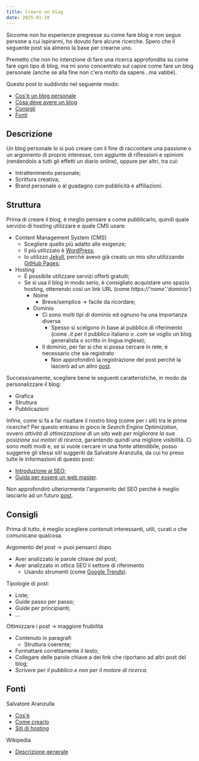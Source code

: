 ```yaml
---
title: Creare un blog
date: 2025-01-10
---
```


Siccome non ho esperienze pregresse su come fare blog e non seguo persone a cui ispirarmi, ho dovuto fare alcune ricerche. Spero che il seguente post sia almeno la base per crearne uno.

Premetto che non ho intenzione di fare una ricerca approfondita su come fare ogni tipo di blog, ma mi sono concentrato sul capire come fare un blog personale (anche se alla fine non c'era molto da sapere...ma vabbè).

Questo post lo suddivido nel seguente modo:
- [Cos'è un blog personale](#descrizione)
- [Cosa deve avere un blog](#struttura)
- [Consigli](#consigli)
- [Fonti](#fonti)


## Descrizione

Un blog personale lo si può creare con il fine di raccontare una passione o un argomento di proprio interesse, con aggiunte di riflessioni e opinioni (rendendolo a tutti gli effetti un diario online), oppure per altri, tra cui:
- Intrattenimento personale;
- Scrittura creativa;
- Brand personale o al guadagno con pubblicità e affiliazioni.


## Struttura

Prima di creare il blog, è meglio pensare a come pubblicarlo, quindi quale servizio di hosting utilizzare e quale CMS usare:
- Content Management System (CMS)
    - Scegliere quello più adatto alle esigenze;
    - Il più utilizzato è [WordPress](https://wordpress.com/);
    - Io utilizzo [Jekyll](https://jekyllrb.com/), perchè avevo già creato un mio sito utilizzando [GitHub Pages](https://pages.github.com/);
- Hosting
    - &Eacute; possibile utilizzare servizi offerti gratuiti;
    - Se si usa il blog in modo serio, è consigliato acquistare uno spazio hosting, ottenendo così un link URL (come _https://'nome'.'dominio'_)
        - Nome
            - Breve/semplice -> facile da ricordare;
        - Dominio
            - Ci sono molti tipi di dominio ed ognuno ha una importanza diversa
                - Spesso si scelgono in base al pubblico di riferimento (come _.it_ per il pubblico italiano o _.com_ se voglio un blog generalista o scritto in lingua inglese);
            - Il dominio, per far si che si possa cercare in rete, è necessario che sia registrato
                - Non approfondirò la registrazione del post perchè la lascerò ad un altro [post](#).

Successivamente, scegliere bene le seguenti caratteristiche, in modo da personalizzare il blog:
- Grafica
- Struttura
- Pubblicazioni

Infine, come si fa a far risaltare il nostro blog (come per i siti) tra le prime ricerche? Per questo entrano in gioco le *Search Engine Optimization*, ovvero _attività di ottimizzazione di un sito web per migliorare la sua posizione sui motori di ricerca_, garantendo quindi una migliore visibilità. Ci sono molti modi e, se si vuole cercare in una fonte attendibile, posso suggerire gli stessi siti suggeriti da Salvatore Aranzulla, da cui ho preso tutte le informazioni di questo post:
- [Introduzione al SEO](https://developers.google.com/search/docs/beginner/seo-starter-guide);
- [Guida per essere un web master](https://developers.google.com/search/docs/advanced/guidelines/webmaster-guidelines).

Non approfondirò ulteriormente l'argomento del SEO perchè è meglio lasciarlo ad un futuro [post](https://gianlucaspendolini.github.io/blog/2025/01/13/Google_Search_e_SEO.html#search-engine-optimization).


## Consigli

Prima di tutto, è meglio scegliere contenuti interessanti, utili, curati o che comunicano qualcosa.

Argomento del post -> puoi pensarci dopo 
- Aver analizzato le parole chiave del post;
- Aver analizzato in ottica SEO il settore di riferimento
    - Usando strumenti (come [Google Trends](https://trends.google.it/trends/)).

Tipologie di post:
- Liste;
- Guide passo per passo;
- Guide per principianti;
- ...

Ottimizzare i post -> maggiore fruibilità
- Contenuto in paragrafi
    - Struttura coerente;
- Formattare correttamente il testo;
- Collegare delle parole chiave a dei link che riportano ad altri post del blog;
- _*Scrivere per il pubblico e non per il motore di ricerca*_.


## Fonti

Salvatore Aranzulla
- [Cos'è](https://www.aranzulla.it/cose-un-blog-987540.html)
- [Come crearlo](https://www.aranzulla.it/come-creare-un-blog-20623.html)
- [Siti di hosting](https://www.aranzulla.it/miglior-hosting-1012685.html)

Wikipedia
- [Descrizione generale](https://it.wikipedia.org/wiki/Blog)
